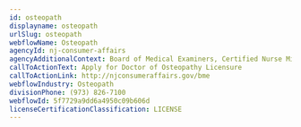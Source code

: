 ```yaml
---
id: osteopath
displayname: osteopath
urlSlug: osteopath
webflowName: Osteopath
agencyId: nj-consumer-affairs
agencyAdditionalContext: Board of Medical Examiners, Certified Nurse Midwife Committee
callToActionText: Apply for Doctor of Osteopathy Licensure
callToActionLink: http://njconsumeraffairs.gov/bme
webflowIndustry: Osteopath
divisionPhone: (973) 826-7100
webflowId: 5f7729a9dd6a4950c09b606d
licenseCertificationClassification: LICENSE
---
```

